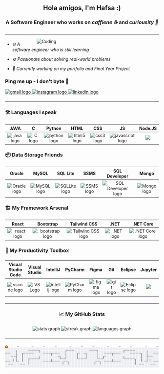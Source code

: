 <h2 align="center">Hola amigos, I'm Hafsa :)</h2>

###

<h3 align="center">A Software Engineer who works on <em>caffiene ☕</em> and <em>curiousity 🧐</em></h3>

###

<hr>

<img align="right" alt="Coding" width="400" src="https://media.giphy.com/media/v1.Y2lkPTc5MGI3NjExajJ3bG5odDFlNXoxZHN3YTM0MnA3bXlmcnRyc3l1aGlqZXkycXNndyZlcD12MV9naWZzX3NlYXJjaCZjdD1n/L1R1tvI9svkIWwpVYr/giphy.gif">

###
 
- <i>🌐 A software engineer who is still learning </i>

- <i>⚙️ Passionate about solving real-world problems</i>

- <i>🧠 Currently working on my portfolio and Final Year Project </i>

###

<h3 align="left">Ping me up - I don't byte 📡</h3>

<div align="left">
  <a href="mailto:hafsalman0521@gmail.com"> <img src="https://img.shields.io/static/v1?message=Gmail&logo=gmail&label=&color=D14836&logoColor=white&labelColor=&style=for-the-badge" height="35" alt="gmail logo"/>
  </a>
  <a href="https://www.instagram.com/h.afsa.tml/" target="_blank">
    <img src="https://img.shields.io/static/v1?message=Instagram&logo=instagram&label=&color=E4405F&logoColor=white&labelColor=&style=for-the-badge" height="35" alt="instagram logo"/>
  </a>
  <a href="https://www.linkedin.com/in/hafsa-salman04/" target="_blank">
    <img src="https://img.shields.io/static/v1?message=LinkedIn&logo=linkedin&label=&color=0077B5&logoColor=white&labelColor=&style=for-the-badge" height="35" alt="linkedin logo"/>
  </a>
</div>

###

<hr>

###

<h3 align="left">🛠️ Languages I speak</h3>

###

| JAVA | C | Python | HTML | CSS | JS | Node.JS |
|:----------:|:----------:|:----------:|:----------:|:----------:|:----------:|:----------:|
| <img src="https://cdn.jsdelivr.net/gh/devicons/devicon/icons/java/java-original.svg" width="55" height="30" alt="java logo"  /> | <img src="https://cdn.jsdelivr.net/gh/devicons/devicon@latest/icons/c/c-original.svg" width="55" height="30" alt="C logo" /> | <img src="https://cdn.jsdelivr.net/gh/devicons/devicon/icons/python/python-original.svg" width="55" height="30" alt="python logo"  /> | <img src="https://cdn.jsdelivr.net/gh/devicons/devicon/icons/html5/html5-original.svg" width="55" height="30" alt="html5 logo"  /> | <img src="https://cdn.jsdelivr.net/gh/devicons/devicon/icons/css3/css3-original.svg" width="55" height="30" alt="css3 logo"  /> | <img src="https://cdn.jsdelivr.net/gh/devicons/devicon/icons/javascript/javascript-original.svg" width="55" height="30" alt="javascript logo"  /> | <img src="https://cdn.jsdelivr.net/gh/devicons/devicon@latest/icons/nodejs/nodejs-original.svg" /> |

###

<h3 align="left">📦 Data Storage Friends</h3>

###

| Oracle | MySQL | SQL Lite | SSMS | SQL Developer | Mongo |
|:----------:|:----------:|:----------:|:----------:|:----------:|:----------:|
| <img src="https://cdn.jsdelivr.net/gh/devicons/devicon@latest/icons/oracle/oracle-original.svg" height="30" alt="Oracle logo"/> |<img src="https://cdn.jsdelivr.net/gh/devicons/devicon@latest/icons/mysql/mysql-original-wordmark.svg" height="30" alt="MySQL logo" /> |  <img src="https://cdn.jsdelivr.net/gh/devicons/devicon@latest/icons/sqlite/sqlite-original.svg" height="30" alt="SQLLite logo"/>| <img src="https://cdn.jsdelivr.net/gh/devicons/devicon@latest/icons/microsoftsqlserver/microsoftsqlserver-original.svg" height="30" alt="SSMS logo"/> | <img src="https://cdn.jsdelivr.net/gh/devicons/devicon@latest/icons/sqldeveloper/sqldeveloper-original.svg" width="55" height="30" alt="SQL Developer logo" /> | <img src="https://cdn.jsdelivr.net/gh/devicons/devicon@latest/icons/mongodb/mongodb-original.svg" width="55" height="30" alt="Mongo logo" /> |

###

<h3 align="left">🏗️ My Framework Arsenal</h3>

###

| React | Bootstrap | Tailwind CSS | .NET | .NET Core |
|:----------:|:----------:|:----------:|:----------:|:----------:|
| <img src="https://cdn.jsdelivr.net/gh/devicons/devicon/icons/react/react-original.svg" width="55" height="30" alt="react logo"  /> | <img src="https://cdn.jsdelivr.net/gh/devicons/devicon/icons/bootstrap/bootstrap-original.svg" width="55" height="30" alt="bootstrap logo"  /> | <img src="https://cdn.jsdelivr.net/gh/devicons/devicon@latest/icons/tailwindcss/tailwindcss-original.svg" width="55" height="30" alt="Tailwind CSS logo" /> | <img src="https://cdn.jsdelivr.net/gh/devicons/devicon@latest/icons/dot-net/dot-net-original.svg" width="55" height="30" alt=".NET logo"/> | <img src="https://cdn.jsdelivr.net/gh/devicons/devicon@latest/icons/dotnetcore/dotnetcore-original.svg" width="55" height="30" alt=".NET Core logo"/> |

###

<h3 align="left">🧠 My Productivity Toolbox</h3>

###

| Visual Studio Code | Visual Studio | IntelliJ | PyCharm | Figma | Git | Eclipse | Jupyter |
|:----------:|:----------:|:----------:|:----------:|:----------:|:----------:|:----------:|:----------:|
| <img src="https://cdn.jsdelivr.net/gh/devicons/devicon/icons/vscode/vscode-original.svg" height="30" alt="vscode logo" /> | <img src="https://cdn.jsdelivr.net/gh/devicons/devicon@latest/icons/visualstudio/visualstudio-original.svg" height="30" alt="VS Logo" /> | <img src="https://cdn.jsdelivr.net/gh/devicons/devicon/icons/intellij/intellij-original.svg" height="30" alt="intellij logo"/> | <img src="https://cdn.jsdelivr.net/gh/devicons/devicon@latest/icons/pycharm/pycharm-original.svg" height="30" alt="PyCharm logo"/> | <img src="https://cdn.jsdelivr.net/gh/devicons/devicon/icons/figma/figma-original.svg" width="55" height="30" alt="figma logo"  /> |  <img src="https://cdn.jsdelivr.net/gh/devicons/devicon/icons/git/git-original.svg" width="55" height="30" alt="git logo"  /> | <img src="https://cdn.jsdelivr.net/gh/devicons/devicon@latest/icons/eclipse/eclipse-original.svg" width="55" height="30" alt="Eclipse logo"/> | <img src="https://cdn.jsdelivr.net/gh/devicons/devicon@latest/icons/jupyter/jupyter-original-wordmark.svg" /> |

###

<hr>

###

<h3 align="center">📈 My GitHub Stats</h3>

###

<div align="center">
  <img src="https://github-readme-stats.vercel.app/api?username=hafsalman&hide_title=false&hide_rank=false&show_icons=true&include_all_commits=true&count_private=true&disable_animations=false&theme=dracula&locale=en&hide_border=false" height="150" alt="stats graph"  />
  <img src="https://streak-stats.demolab.com?user=hafsalman&locale=en&mode=daily&theme=dracula&hide_border=false&border_radius=5" height="150" alt="streak graph"  />
  <img src="https://github-readme-stats.vercel.app/api/top-langs?username=hafsalman&locale=en&hide_title=false&layout=compact&card_width=320&langs_count=5&theme=dracula&hide_border=false" height="150" alt="languages graph"  />
</div>

###

<hr>

###

<picture>
  <source media="(prefers-color-scheme: dark)" srcset="https://raw.githubusercontent.com/hafsalman/hafsalman/output/pacman-contribution-graph-dark.svg">
  <img alt="pacman contribution graph" src="https://raw.githubusercontent.com/hafsalman/hafsalman/output/pacman-contribution-graph.svg">
</picture>
